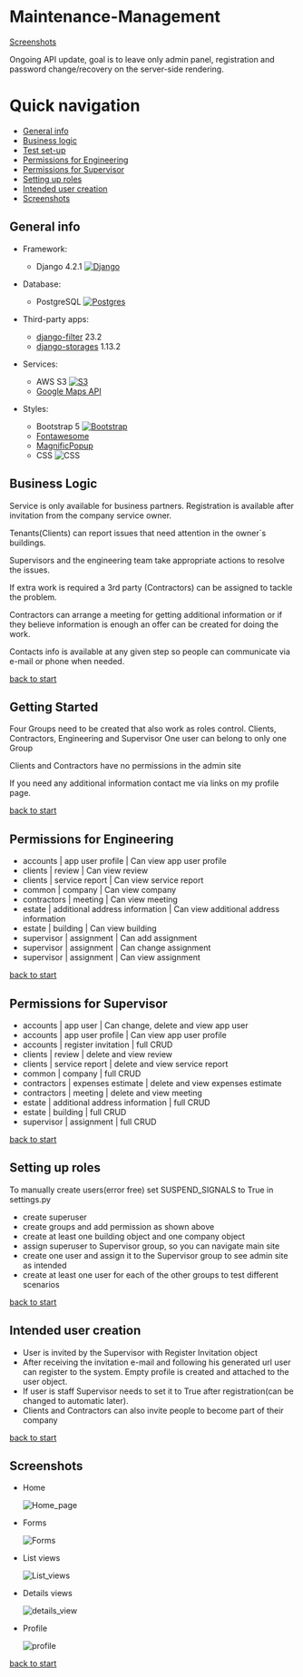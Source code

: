 # Maintenance-Management

[Screenshots](#screenshots)

Ongoing API update, goal is to leave only admin panel, registration and password change/recovery on the server-side rendering.

# Quick navigation

- [General info](#general-info)
- [Business logic](#business-logic)
- [Test set-up](#getting-started)
- [Permissions for Engineering](#permissions-for-engineering)
- [Permissions for Supervisor](#permissions-for-supervisor)
- [Setting up roles](#setting-up-roles)
- [Intended user creation](#intended-user-creation)
- [Screenshots](#screenshots)

## General info

- Framework:
    * Django 4.2.1
    [![Django](https://skillicons.dev/icons?i=django)](https://docs.djangoproject.com/en/4.2/)


- Database:
    * PostgreSQL [![Postgres](https://skillicons.dev/icons?i=postgres)](https://www.postgresql.org/)

- Third-party apps:
    * [django-filter](https://django-filter.readthedocs.io/en/stable/) 23.2
    * [django-storages](https://django-storages.readthedocs.io/en/latest/) 1.13.2

- Services:
    * AWS S3 [![S3](https://skillicons.dev/icons?i=aws)](https://aws.amazon.com/s3/)
    * [Google Maps API](https://developers.google.com/maps)

- Styles:
    * Bootstrap 5 [![Bootstrap](https://skillicons.dev/icons?i=bootstrap)](https://getbootstrap.com/docs/5.0/getting-started/introduction/)
    * [Fontawesome](https://fontawesome.com/)
    * [MagnificPopup](https://dimsemenov.com/plugins/magnific-popup/)
    * CSS ![CSS](https://skillicons.dev/icons?i=css)

## Business Logic

Service is only available for business partners. Registration is available after invitation from the company
service owner.

Tenants(Clients) can report issues that need attention in the owner`s buildings.

Supervisors and the engineering team take appropriate actions to resolve the issues.

If extra work is required a 3rd party (Contractors) can be assigned to tackle the problem.

Contractors can arrange a meeting for getting additional information or if they believe information is enough an offer
can be created for doing the work.

Contacts info is available at any given step so people can communicate via e-mail or phone when needed.

[back to start](#quick-navigation)

## Getting Started

Four Groups need to be created that also work as roles control.
Clients, Contractors, Engineering and Supervisor
One user can belong to only one Group

Clients and Contractors have no permissions in the admin site

If you need any additional information contact me via links on my profile page.

[back to start](#quick-navigation)

## Permissions for Engineering

- accounts | app user profile | Can view app user profile
- clients | review | Can view review
- clients | service report | Can view service report
- common | company | Can view company
- contractors | meeting | Can view meeting
- estate | additional address information | Can view additional address information
- estate | building | Can view building
- supervisor | assignment | Can add assignment
- supervisor | assignment | Can change assignment
- supervisor | assignment | Can view assignment

[back to start](#quick-navigation)

## Permissions for Supervisor

- accounts | app user | Can change, delete and view app user
- accounts | app user profile | Can view app user profile
- accounts | register invitation | full CRUD
- clients | review | delete and view review
- clients | service report | delete and view service report
- common | company | full CRUD
- contractors | expenses estimate | delete and view expenses estimate
- contractors | meeting | delete and view meeting
- estate | additional address information | full CRUD
- estate | building | full CRUD
- supervisor | assignment | full CRUD

[back to start](#quick-navigation)

## Setting up roles

To manually create users(error free) set SUSPEND_SIGNALS to True in settings.py

- create superuser
- create groups and add permission as shown above
- create at least one building object and one company object
- assign superuser to Supervisor group, so you can navigate main site
- create one user and assign it to the Supervisor group to see admin site as intended
- create at least one user for each of the other groups to test different scenarios

[back to start](#quick-navigation)

## Intended user creation

- User is invited by the Supervisor with Register Invitation object
- After receiving the invitation e-mail and following his generated url user can register to the system.
  Empty profile is created and attached to the user object.
- If user is staff Supervisor needs to set it to True after registration(can be changed to automatic later).
- Clients and Contractors can also invite people to become part of their company

[back to start](#quick-navigation)

## Screenshots

- Home

  ![Home_page](https://github.com/Moramarth/Maintenance-Management/assets/122516587/b9315d68-e0cf-4bd6-9e4b-87ef4168bd7b)

- Forms

   ![Forms](https://github.com/Moramarth/Maintenance-Management/assets/122516587/78c4a984-116b-4444-a55a-bea98db01ade)
  
- List views

  ![List_views](https://github.com/Moramarth/Maintenance-Management/assets/122516587/12dbb038-3b57-42f1-a4a7-3f2997409e0d)

- Details views

  ![details_view](https://github.com/Moramarth/Maintenance-Management/assets/122516587/7da5a379-5093-45ea-b680-0f6c4d5555a7)

- Profile

  ![profile](https://github.com/Moramarth/Maintenance-Management/assets/122516587/a7124272-68fa-476e-b058-89d794dbcfd7)


[back to start](#quick-navigation)
